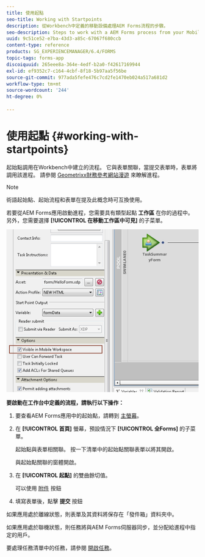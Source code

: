 ```yaml
---
title: 使用起點
seo-title: Working with Startpoints
description: 從Workbench中定義的移動設備處理AEM Forms流程的步驟。
seo-description: Steps to work with a AEM Forms process from your Mobile device defined in Workbench.
uuid: 9c51ce52-e7ba-43d3-a85c-67067f680ccb
content-type: reference
products: SG_EXPERIENCEMANAGER/6.4/FORMS
topic-tags: forms-app
discoiquuid: 265eee8a-364e-4edf-b2a0-f42617169944
exl-id: ef9352c7-c164-4cbf-8f18-5b97aa5f56be
source-git-commit: 977ada5fefe476c7cd2fe1470eb024a517a681d2
workflow-type: tm+mt
source-wordcount: '244'
ht-degree: 0%

---
```


# 使用起點 {#working-with-startpoints}

起始點調用在Workbench中建立的流程。 它與表單關聯，當提交表單時，表單將調用該進程。 請參閱 [Geometrixx財務參考網站漫遊](/help/forms/using/finance-reference-site-walkthrough.md) 來瞭解進程。

>[!NOTE]
>
>術語起始點、起始流程和表單在提及此概念時可互換使用。

若要從AEM Forms應用啟動進程，您需要具有類型起點 **工作區** 在你的過程中。 另外，您需要選擇 **[!UICONTROL 在移動工作區中可見]** 的子菜單。

![mws_startpoint_select_option](assets/mws_startpoint_select_option.png)

**要啟動在工作台中定義的流程，請執行以下操作：**

1. 要查看AEM Forms應用中的起始點，請轉到 [主螢幕](/help/forms/using/home-screen.md)。
1. 在 **[!UICONTROL 首頁]** 螢幕，預設情況下 **[!UICONTROL 全Forms]** 的子菜單。

   起始點與表單相關聯。 按一下清單中的起始點關聯表單以將其開啟。

   與起始點關聯的窗體開啟。

1. 在 **[!UICONTROL 起點]** 的雙曲餘切值。

   可以使用 [附件](/help/forms/using/add-attachments.md) 按鈕

1. 填寫表單後，點擊 **提交** 按鈕

如果應用處於離線狀態，則表單及其資料將保存在「發件箱」資料夾中。

如果應用處於聯機狀態，則任務將與AEM Forms伺服器同步，並分配給進程中指定的用戶。

要處理任務清單中的任務，請參閱 [開啟任務](/help/forms/using/open-task.md)。
